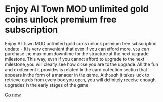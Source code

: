 # Enjoy AI Town MOD unlimited gold coins unlock premium free subscription

Enjoy AI Town MOD unlimited gold coins unlock premium free subscription update - It is very convenient that even if you can afford more, you can purchase the maximum downtime for the structure at the next upgrade milestone. This way, even if you cannot afford to upgrade to the next milestone, you will clearly see how close you are to the upgrade. All the fun and excitement it provides is related to the card collection section that appears in the form of a manager in the game. Although it takes luck to retrieve cards from every box you open, you will definitely receive enough upgrades in the early stages of the game

[Go now](https://justpaste.it/ls/jj0qt/knlve94yuybt3wwv)
